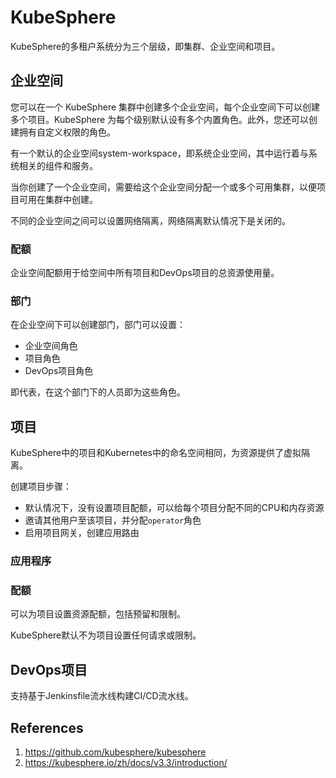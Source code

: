 # KubeSphere

KubeSphere的多租户系统分为三个层级，即集群、企业空间和项目。

## 企业空间

您可以在一个 KubeSphere 集群中创建多个企业空间，每个企业空间下可以创建多个项目。KubeSphere 为每个级别默认设有多个内置角色。此外，您还可以创建拥有自定义权限的角色。

有一个默认的企业空间system-workspace，即系统企业空间，其中运行着与系统相关的组件和服务。

当你创建了一个企业空间，需要给这个企业空间分配一个或多个可用集群，以便项目可用在集群中创建。

不同的企业空间之间可以设置网络隔离，网络隔离默认情况下是关闭的。

### 配额

企业空间配额用于给空间中所有项目和DevOps项目的总资源使用量。

### 部门

在企业空间下可以创建部门，部门可以设置：

- 企业空间角色
- 项目角色
- DevOps项目角色

即代表，在这个部门下的人员即为这些角色。

## 项目

KubeSphere中的项目和Kubernetes中的命名空间相同，为资源提供了虚拟隔离。

创建项目步骤：

- 默认情况下，没有设置项目配额，可以给每个项目分配不同的CPU和内存资源
- 邀请其他用户至该项目，并分配`operator`角色
- 启用项目网关，创建应用路由

### 应用程序



### 配额

可以为项目设置资源配额，包括预留和限制。

KubeSphere默认不为项目设置任何请求或限制。

## DevOps项目

支持基于Jenkinsfile流水线构建CI/CD流水线。













## References

1. https://github.com/kubesphere/kubesphere
2. https://kubesphere.io/zh/docs/v3.3/introduction/